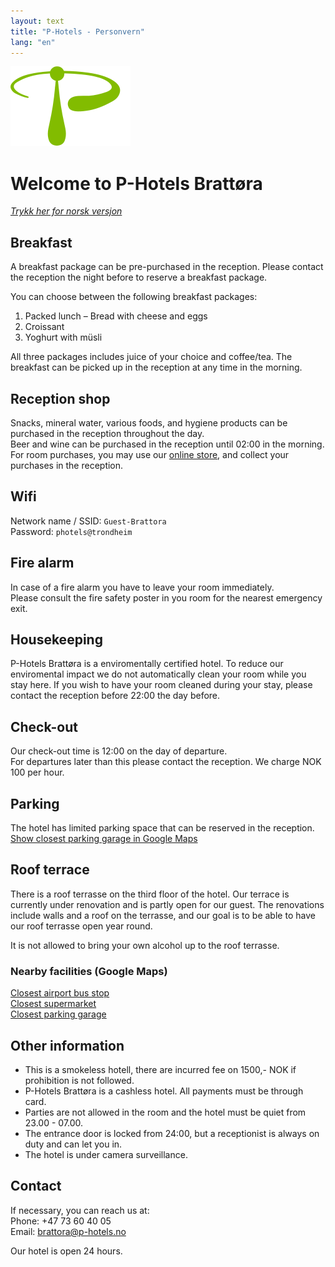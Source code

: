 ```yaml
---
layout: text
title: "P-Hotels - Personvern"
lang: "en"
---
```


![P-Hotels Logo](/assets/images/photels-logo.svg)

# Welcome to P-Hotels Brattøra
*[Trykk her for norsk versjon](/info-norwegian)*

## Breakfast
A breakfast package can be pre-purchased in the reception. 
Please contact the reception the night before to reserve a breakfast package.  

You can choose between the following breakfast packages: 
1. Packed lunch – Bread with cheese and eggs
2. Croissant
3. Yoghurt with müsli

All three packages includes juice of your choice and coffee/tea.
The breakfast can be picked up in the reception at any time in the morning.

## Reception shop
Snacks, mineral water, various foods, and hygiene products can be purchased in the reception throughout the day.  
Beer and wine can be purchased in the reception until 02:00 in the morning.  
For room purchases, you may use our [online store](https://favrit.com/nb-no/menu/location/L5q8gazxmA1), and collect your purchases in the reception.
    
## Wifi
Network name / SSID: `Guest-Brattora`  
Password: `photels@trondheim`

## Fire alarm
In case of a fire alarm you have to leave your room immediately.  
Please consult the fire safety poster in you room for the nearest emergency exit.

## Housekeeping
P-Hotels Brattøra is a enviromentally certified hotel. To reduce our enviromental impact we do not automatically clean your room while you stay here. 
If you wish to have your room cleaned during your stay, please contact the reception before 22:00 the day before.

## Check-out
Our check-out time is 12:00 on the day of departure.  
For departures later than this please contact the reception. We charge NOK 100 per hour.

## Parking
The hotel has limited parking space that can be reserved in the reception. 
[Show closest parking garage in Google Maps](https://goo.gl/maps/7Zoa8xpc1VuATjaL8)

## Roof terrace
There is a roof terrasse on the third floor of the hotel.
Our terrace is currently under renovation and is partly open for our guest.
The renovations include walls and a roof on the terrasse, and our goal is to be able to have our roof terrasse open year round.

It is not allowed to bring your own alcohol up to the roof terrasse. 

### Nearby facilities (Google Maps)  
[Closest airport bus stop](https://goo.gl/maps/7Zoa8xpc1VuATjaL8)  
[Closest supermarket](https://goo.gl/maps/7Zoa8xpc1VuATjaL8)  
[Closest parking garage](https://goo.gl/maps/7Zoa8xpc1VuATjaL8)

       
## Other information
- This is a smokeless hotell, there are incurred fee on 1500,- NOK if prohibition is not followed.
- P-Hotels Brattøra is a cashless hotel. All payments must be through card.  
- Parties are not allowed in the room and the hotel must be quiet from 23.00 - 07.00.  
- The entrance door is locked from 24:00, but a receptionist is always on duty and can let you in.  
- The hotel is under camera surveillance.


## Contact

If necessary, you can reach us at:  
Phone: +47 73 60 40 05  
Email: [brattora@p-hotels.no](mailto:brattora@p-hotels.no)

Our hotel is open 24 hours.
